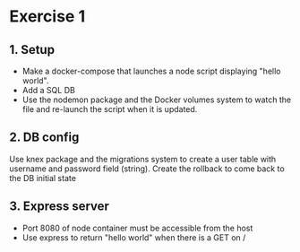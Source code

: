 # Exercise 1

## 1. Setup

- Make a docker-compose that launches a node script displaying "hello world".
- Add a SQL DB
- Use the nodemon package and the Docker volumes system to watch the file and re-launch the script when it is updated.

## 2. DB config

Use knex package and the migrations system to create a user table with username and password field (string). Create the rollback to come back to the DB initial state

## 3. Express server

- Port 8080 of node container must be accessible from the host
- Use express to return "hello world" when there is a GET on /
